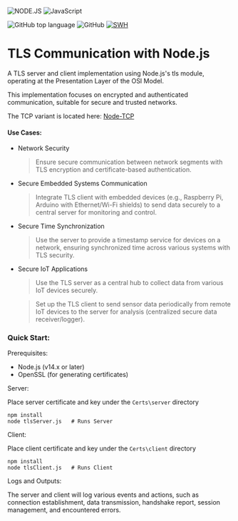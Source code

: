 ![NODE.JS](https://img.shields.io/badge/NODE.JS-%2343853D.svg?&style=plastic&logo=node.js&logoColor=white) ![JavaScript](https://img.shields.io/badge/JavaScript-323330?style=plastic&logo=javascript&logoColor=f7df1e)

![GitHub top language](https://img.shields.io/github/languages/top/Ramy-Badr-Ahmed/node-tls?color=yellow)
![GitHub](https://img.shields.io/github/license/Ramy-Badr-Ahmed/node-tls?color=lightblue)
[![SWH](https://archive.softwareheritage.org/badge/swh:1:dir:8017c373f704257957a1cc9b5044c7347651b899/)](https://archive.softwareheritage.org/swh:1:dir:8017c373f704257957a1cc9b5044c7347651b899;origin=https://github.com/Ramy-Badr-Ahmed/node-tls;visit=swh:1:snp:eec57a10aaa0a231ac22e6c8a476c167a0669b66;anchor=swh:1:rev:0b48c4c274fb30ea4c7913f1d77083f9e2baa888)


# TLS Communication with Node.js

A TLS server and client implementation using Node.js's tls module, operating at the Presentation Layer of the OSI Model. 

This implementation focuses on encrypted and authenticated communication, suitable for secure and trusted networks.

The TCP variant is located here: [Node-TCP](https://github.com/Ramy-Badr-Ahmed/node-tcp)

#### Use Cases:

- Network Security

    > Ensure secure communication between network segments with TLS encryption and certificate-based authentication.

- Secure Embedded Systems Communication

    > Integrate TLS client with embedded devices (e.g., Raspberry Pi, Arduino with Ethernet/Wi-Fi shields) to send data securely to a central server for monitoring and control.

- Secure Time Synchronization

    > Use the server to provide a timestamp service for devices on a network, ensuring synchronized time across various systems with TLS security.

- Secure IoT Applications

    > Use the TLS server as a central hub to collect data from various IoT devices securely.
    
    > Set up the TLS client to send sensor data periodically from remote IoT devices to the server for analysis (centralized secure data receiver/logger).

### Quick Start:

Prerequisites:

- Node.js (v14.x or later)
- OpenSSL (for generating certificates)

Server:

Place server certificate and key under the `Certs\server` directory

```shell
npm install
node tlsServer.js   # Runs Server
```  

Client:

Place client certificate and key under the `Certs\client` directory

```shell
npm install
node tlsClient.js   # Runs Client
```  

Logs and Outputs:

The server and client will log various events and actions, such as connection establishment, data transmission, handshake report, session management, and encountered errors.
